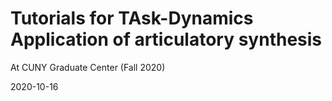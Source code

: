 # Tutorials for TAsk-Dynamics Application of articulatory synthesis 

At CUNY Graduate Center (Fall 2020)

2020-10-16
